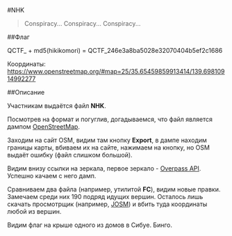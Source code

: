#NHK

>Conspiracy... Conspiracy... Conspiracy...

##Флаг

QCTF_ + md5(hikikomori) = QCTF_246e3a8ba5028e32070404b5ef2c1686

Координаты:
https://www.openstreetmap.org/#map=25/35.65459859913414/139.69810914992277

##Описание

Участникам выдаётся файл __NHK__.

Посмотрев на формат и погуглив, догадываемся, что файл является дампом [OpenStreetMap](http://openstreetmap.org).

Заходим на сайт OSM, видим там кнопку __Export__, в дампе находим границы карты, вбиваем их на сайте, нажимаем на кнопку, но OSM выдаёт ошибку (файл слишком большой).

Видим внизу ссылки на зеркала, первое зеркало - [Overpass API](http://overpass-api.de/api/map). Успешно качаем с него дамп.

Сравниваем два файла (например, утилитой __FC__), видим новые правки. Замечаем среди них 190 подряд идущих вершин. Осталось лишь скачать просмотрщик (например, [JOSM](https://josm.openstreetmap.de/)) и вбить туда координаты любой из вершин.

Видим флаг на крыше одного из домов в Сибуе. Бинго.
